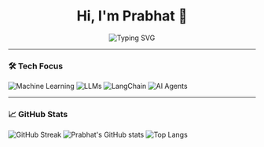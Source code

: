 <h1 align="center">Hi, I'm Prabhat 👋</h1>

<p align="center">
  <img src="https://readme-typing-svg.demolab.com?font=Fira+Code&duration=3000&pause=1000&center=true&width=435&lines=💡+Machine+Learning+Enthusiast;🧠+LLMs+%26+LangChain+Developer;🤖+AI+Agent+Builder;🚀+Always+learning+something+new!" alt="Typing SVG" />
</p>

---

### 🛠️ Tech Focus

![Machine Learning](https://img.shields.io/badge/-Machine%20Learning-yellow?style=for-the-badge&logo=python)
![LLMs](https://img.shields.io/badge/-Large%20Language%20Models-blue?style=for-the-badge&logo=openai)
![LangChain](https://img.shields.io/badge/-LangChain-green?style=for-the-badge&logo=python)
![AI Agents](https://img.shields.io/badge/-AI%20Agents-purple?style=for-the-badge&logo=github)

---

### 📈 GitHub Stats

![GitHub Streak](https://streak-stats.demolab.com?user=prabhat351&theme=tokyonight)
![Prabhat's GitHub stats](https://github-readme-stats.vercel.app/api?username=prabhat351&show_icons=true&theme=tokyonight)
![Top Langs](https://github-readme-stats.vercel.app/api/top-langs/?username=prabhat351&layout=compact&theme=tokyonight)
